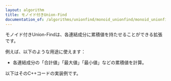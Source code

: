 ```yaml
---
layout: algorithm
title: モノイド付きUnion-Find
documentation_of: /algorithms/unionfind/monoid_unionfind/monoid_unionfind.hpp
---
```


モノイド付きUnion-Findは、各連結成分に累積値を持たせることができる拡張です。

例えば、以下のような用途に使えます：
- 各連結成分の「合計値」「最大値」「最小値」などの累積値を計算。

以下はそのC++コードの実装例です。

